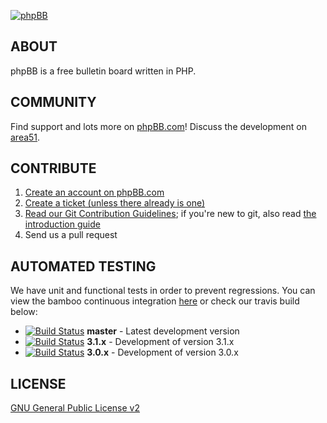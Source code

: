 [![phpBB](https://www.phpbb.com/theme/images/logos/blue/160x52.png)](http://www.phpbb.com)

## ABOUT

phpBB is a free bulletin board written in PHP.

## COMMUNITY

Find support and lots more on [phpBB.com](http://www.phpbb.com)! Discuss the development on [area51](http://area51.phpbb.com/phpBB/index.php).

## CONTRIBUTE

1. [Create an account on phpBB.com](http://www.phpbb.com/community/ucp.php?mode=register)
2. [Create a ticket (unless there already is one)](http://tracker.phpbb.com/secure/CreateIssue!default.jspa)
3. [Read our Git Contribution Guidelines](http://wiki.phpbb.com/Git); if you're new to git, also read [the introduction guide](http://wiki.phpbb.com/display/DEV/Working+with+Git)
4. Send us a pull request

## AUTOMATED TESTING

We have unit and functional tests in order to prevent regressions. You can view the bamboo continuous integration [here](http://bamboo.phpbb.com) or check our travis build below:

* [![Build Status](https://secure.travis-ci.org/phpbb/phpbb.png?branch=master)](http://travis-ci.org/phpbb/phpbb) **master** - Latest development version
* [![Build Status](https://secure.travis-ci.org/phpbb/phpbb.png?branch=3.1.x)](http://travis-ci.org/phpbb/phpbb) **3.1.x** - Development of version 3.1.x
* [![Build Status](https://secure.travis-ci.org/phpbb/phpbb.png?branch=3.0.x)](http://travis-ci.org/phpbb/phpbb) **3.0.x** - Development of version 3.0.x

## LICENSE

[GNU General Public License v2](http://opensource.org/licenses/gpl-2.0.php)
